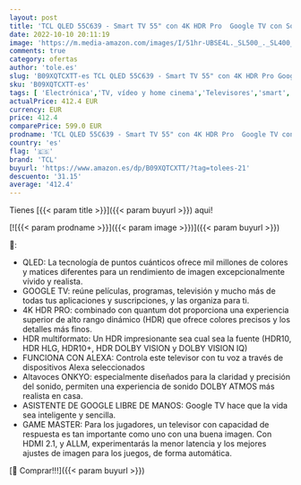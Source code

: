 ```yaml
---
layout: post
title: 'TCL QLED 55C639 - Smart TV 55" con 4K HDR Pro  Google TV con Sonido Onkyo  Motion Clarity  Google Assistant Incorporado & Compatible con Alexa'
date: 2022-10-10 20:11:19
image: 'https://m.media-amazon.com/images/I/51hr-UBSE4L._SL500_._SL400_.jpg'
comments: true
category: ofertas
author: 'tole.es'
slug: 'B09XQTCXTT-es TCL QLED 55C639 - Smart TV 55" con 4K HDR Pro Google TV...'
sku: 'B09XQTCXTT-es'
tags: [ 'Electrónica','TV, vídeo y home cinema','Televisores','smart','tcl','tv','🇪🇸', ]
actualPrice: 412.4 EUR
currency: EUR
price: 412.4
comparePrice: 599.0 EUR
prodname: 'TCL QLED 55C639 - Smart TV 55" con 4K HDR Pro  Google TV con Sonido Onkyo  Motion Clarity  Google Assistant Incorporado & Compatible con Alexa'
country: 'es'
flag: '🇪🇸'
brand: 'TCL'
buyurl: 'https://www.amazon.es/dp/B09XQTCXTT/?tag=tolees-21'
descuento: '31.15'
average: '412.4'
---
```


Tienes [{{< param title >}}]({{< param buyurl >}}) aqui!

[![{{< param prodname >}}]({{< param image >}})]({{< param buyurl >}})

🔎:

- QLED: La tecnología de puntos cuánticos ofrece mil millones de colores y matices diferentes para un rendimiento de imagen excepcionalmente vívido y realista.
- GOOGLE TV: reúne películas, programas, televisión y mucho más de todas tus aplicaciones y suscripciones, y las organiza para ti.
- 4K HDR PRO: combinado con quantum dot proporciona una experiencia superior de alto rango dinámico (HDR) que ofrece colores precisos y los detalles más finos.
- HDR multiformato: Un HDR impresionante sea cual sea la fuente (HDR10, HDR HLG, HDR10+, HDR DOLBY VISION y DOLBY VISION IQ)
- FUNCIONA CON ALEXA: Controla este televisor con tu voz a través de dispositivos Alexa seleccionados
- Altavoces ONKYO: especialmente diseñados para la claridad y precisión del sonido, permiten una experiencia de sonido DOLBY ATMOS más realista en casa.
- ASISTENTE DE GOOGLE LIBRE DE MANOS: Google TV hace que la vida sea inteligente y sencilla.
- GAME MASTER: Para los jugadores, un televisor con capacidad de respuesta es tan importante como uno con una buena imagen. Con HDMI 2.1, y ALLM, experimentarás la menor latencia y los mejores ajustes de imagen para los juegos, de forma automática.

[🛒 Comprar!!!]({{< param buyurl >}})

